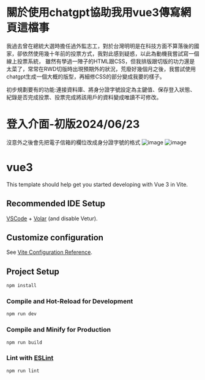 # 關於使用chatgpt協助我用vue3傳寫網頁這檔事
我過去曾在總統大選時擔任過外監志工，對於台灣明明是在科技方面不算落後的國家，卻依然使用幾十年前的投票方式，我對此感到疑惑，以此為動機我嘗試寫一個線上投票系統，
雖然有學過一陣子的HTML跟CSS，但我排版跟切版的功力還是太菜了，常常在RWD切版時出現預期外的狀況，荒廢好幾個月之後，我嘗試使用chatgpt生成一個大概的版型，再細修CSS的部分變成我要的樣子。





初步規劃要有的功能:連接資料庫、將身分證字號設定為主鍵值、保存登入狀態、紀錄是否完成投票、投票完成將該用戶的資料變成唯讀不可修改。

# 登入介面-初版2024/06/23
沒意外之後會先把電子信箱的欄位改成身分證字號的格式
![image](https://github.com/Liang7414/vue3_project/blob/main/%E7%99%BB%E5%85%A5%E4%BB%8B%E9%9D%A2pc.png)
![image](https://github.com/Liang7414/vue3_project/blob/main/%E7%99%BB%E5%85%A5%E4%BB%8B%E9%9D%A2phone.png)

# vue3

This template should help get you started developing with Vue 3 in Vite.

## Recommended IDE Setup

[VSCode](https://code.visualstudio.com/) + [Volar](https://marketplace.visualstudio.com/items?itemName=Vue.volar) (and disable Vetur).

## Customize configuration

See [Vite Configuration Reference](https://vitejs.dev/config/).

## Project Setup

```sh
npm install
```

### Compile and Hot-Reload for Development

```sh
npm run dev
```

### Compile and Minify for Production

```sh
npm run build
```

### Lint with [ESLint](https://eslint.org/)

```sh
npm run lint
```
